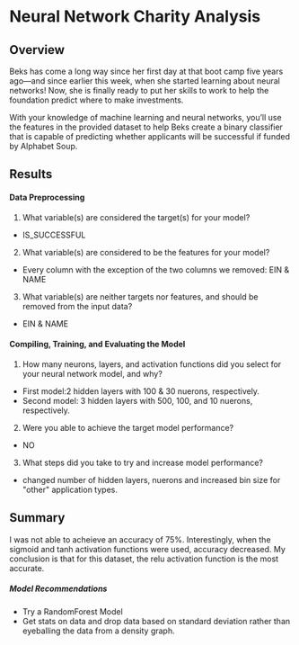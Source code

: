 # Neural Network Charity Analysis

## Overview
Beks has come a long way since her first day at that boot camp five years ago—and since earlier this week, when she started learning about neural networks! Now, she is finally ready to put her skills to work to help the foundation predict where to make investments.

With your knowledge of machine learning and neural networks, you’ll use the features in the provided dataset to help Beks create a binary classifier that is capable of predicting whether applicants will be successful if funded by Alphabet Soup.


## Results
#### Data Preprocessing
1. What variable(s) are considered the target(s) for your model?
  - IS_SUCCESSFUL
2. What variable(s) are considered to be the features for your model?
  - Every column with the exception of the two columns we removed: EIN & NAME
3. What variable(s) are neither targets nor features, and should be removed from the input data?
  - EIN & NAME
#### Compiling, Training, and Evaluating the Model
1. How many neurons, layers, and activation functions did you select for your neural network model, and why?
  - First model:2 hidden layers with 100 & 30 nuerons, respectively.
  - Second model: 3 hidden layers with 500, 100, and 10 nuerons, respectively.
2. Were you able to achieve the target model performance?
  - NO
3. What steps did you take to try and increase model performance?
  - changed number of hidden layers, nuerons and increased bin size for "other" application types.


## Summary
I was not able to acheieve an accuracy of 75%. Interestingly, when the sigmoid and tanh activation functions were used, accuracy decreased. My conclusion is that for this dataset, the relu activation function is the most accurate.

##### Model Recommendations
- Try a RandomForest Model
- Get stats on data and drop data based on standard deviation rather than eyeballing the data from a density graph.
